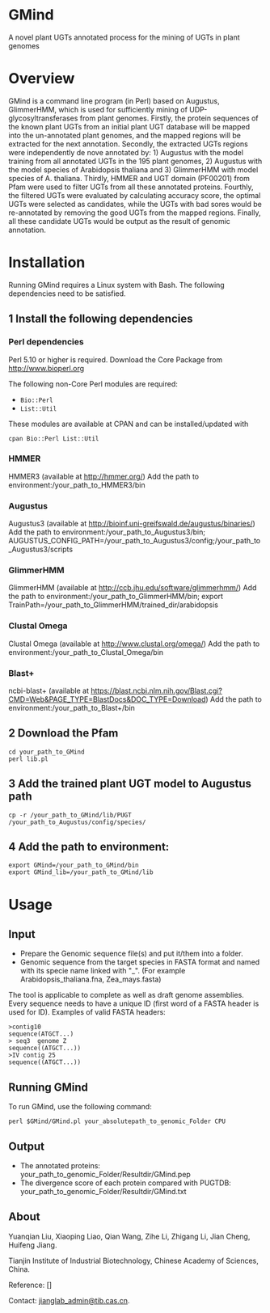 # GMind
A novel plant UGTs annotated process for the mining of UGTs in plant genomes

# Overview

GMind is a command line program (in Perl) based on Augustus, GlimmerHMM, which is used for sufficiently mining of UDP-glycosyltransferases from plant genomes. Firstly, the protein sequences of the known plant UGTs from an initial plant UGT database will be mapped into the un-annotated plant genomes, and the mapped regions will be extracted for the next annotation. Secondly, the extracted UGTs regions were independently de nove annotated by: 1) Augustus with the model training from all annotated UGTs in the 195 plant genomes, 2) Augustus with the model species of Arabidopsis thaliana and 3) GlimmerHMM with model species of A. thaliana. Thirdly, HMMER and UGT domain (PF00201) from Pfam were used to filter UGTs from all these annotated proteins. Fourthly, the filtered UGTs were evaluated by calculating accuracy score, the optimal UGTs were selected as candidates, while the UGTs with bad sores would be re-annotated by removing the good UGTs from the mapped regions. Finally, all these candidate UGTs would be output as the result of genomic annotation. 


# Installation

Running GMind requires a Linux system with Bash. The following dependencies
need to be satisfied.

## 1 Install the following dependencies

### Perl dependencies

Perl 5.10 or higher is required. Download the Core Package from
http://www.bioperl.org

The following non-Core Perl modules are required:

* `Bio::Perl`
* `List::Util`

These modules are available at CPAN and can be installed/updated with

    cpan Bio::Perl List::Util

### HMMER

HMMER3 (available at http://hmmer.org/)
Add the path to environment:/your_path_to_HMMER3/bin

### Augustus

Augustus3 (available at http://bioinf.uni-greifswald.de/augustus/binaries/)
Add the path to environment:/your_path_to_Augustus3/bin;
 AUGUSTUS_CONFIG_PATH=/your_path_to_Augustus3/config;/your_path_to_Augustus3/scripts

### GlimmerHMM

GlimmerHMM (available at http://ccb.jhu.edu/software/glimmerhmm/)
Add the path to environment:/your_path_to_GlimmerHMM/bin;
export TrainPath=/your_path_to_GlimmerHMM/trained_dir/arabidopsis

### Clustal Omega

Clustal Omega (available at http://www.clustal.org/omega/)
Add the path to environment:/your_path_to_Clustal_Omega/bin

### Blast+
ncbi-blast+ (available at https://blast.ncbi.nlm.nih.gov/Blast.cgi?CMD=Web&PAGE_TYPE=BlastDocs&DOC_TYPE=Download)
Add the path to environment:/your_path_to_Blast+/bin

## 2 Download the Pfam
    cd your_path_to_GMind
    perl lib.pl

## 3 Add the trained plant UGT model to Augustus path
    cp -r /your_path_to_GMind/lib/PUGT /your_path_to_Augustus/config/species/

## 4 Add the path to environment:
    export GMind=/your_path_to_GMind/bin
    export GMind_lib=/your_path_to_GMind/lib

# Usage

## Input

* Prepare the Genomic sequence file(s) and put it/them into a folder.
* Genomic sequence from the target species in FASTA format and named with its specie name linked with "_".
(For example Arabidopsis_thaliana.fna, Zea_mays.fasta)

The tool is applicable to complete as well as draft genome assemblies. Every sequence needs to have a unique ID 
(first word of a FASTA header is used for ID). Examples of valid FASTA headers:

    >contig10
    sequence(ATGCT...)
    > seq3  genome Z
    sequence((ATGCT...))
    >IV contig 25
    sequence((ATGCT...))

## Running GMind

To run GMind, use the following command:

    perl $GMind/GMind.pl your_absolutepath_to_genomic_Folder CPU


## Output
* The annotated proteins: your_path_to_genomic_Folder/Resultdir/GMind.pep
* The divergence score of each protein compared with PUGTDB: your_path_to_genomic_Folder/Resultdir/GMind.txt 

## About
Yuanqian Liu, Xiaoping Liao, Qian Wang, Zihe Li, Zhigang Li, Jian Cheng, Huifeng Jiang.

Tianjin Institute of Industrial Biotechnology, Chinese Academy of Sciences, China.

Reference: []

Contact: jianglab_admin@tib.cas.cn.
